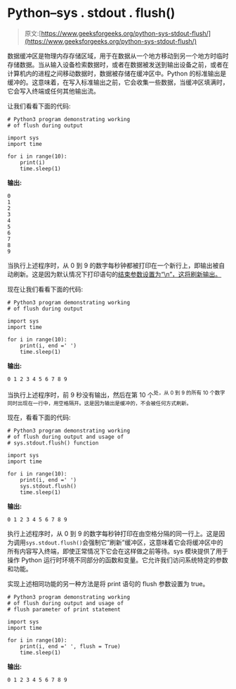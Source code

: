 # Python–sys . stdout . flush()

> 原文:[https://www.geeksforgeeks.org/python-sys-stdout-flush/](https://www.geeksforgeeks.org/python-sys-stdout-flush/)

数据缓冲区是物理内存存储区域，用于在数据从一个地方移动到另一个地方时临时存储数据。当从输入设备检索数据时，或者在数据被发送到输出设备之前，或者在计算机内的进程之间移动数据时，数据被存储在缓冲区中。Python 的标准输出是缓冲的。这意味着，在写入标准输出之前，它会收集一些数据，当缓冲区填满时，它会写入终端或任何其他输出流。

让我们看看下面的代码:

```
# Python3 program demonstrating working 
# of flush during output  

import sys
import time

for i in range(10):
    print(i)
    time.sleep(1)
```

**输出:**

```
0
1
2
3
4
5
6
7
8
9
```

当执行上述程序时，从 0 到 9 的数字每秒钟都被打印在一个新行上，即输出被自动刷新。这是因为默认情况下打印语句的[结束参数设置为“\n”，这将刷新输出。](https://www.geeksforgeeks.org/gfact-50-python-end-parameter-in-print/)

现在让我们看看下面的代码:

```
# Python3 program demonstrating working 
# of flush during output

import sys
import time

for i in range(10):
    print(i, end =' ')
    time.sleep(1)
```

**输出:**

```
0 1 2 3 4 5 6 7 8 9
```

当执行上述程序时，前 9 秒没有输出，然后在第 10 个<sup>处，从 0 到 9 的所有 10 个数字同时出现在一行中，用空格隔开。这是因为输出是缓冲的，不会被任何方式刷新。</sup>

现在，看看下面的代码:

```
# Python3 program demonstrating working 
# of flush during output and usage of
# sys.stdout.flush() function

import sys
import time

for i in range(10):
    print(i, end =' ')
    sys.stdout.flush()
    time.sleep(1)
```

**输出:**

```
0 1 2 3 4 5 6 7 8 9
```

执行上述程序时，从 0 到 9 的数字每秒钟打印在由空格分隔的同一行上。这是因为调用`sys.stdout.flush()`会强制它“刷新”缓冲区，这意味着它会将缓冲区中的所有内容写入终端，即使正常情况下它会在这样做之前等待。sys 模块提供了用于操作 Python 运行时环境不同部分的函数和变量。它允许我们访问系统特定的参数和功能。

实现上述相同功能的另一种方法是将 print 语句的 flush 参数设置为 true。

```
# Python3 program demonstrating working 
# of flush during output and usage of
# flush parameter of print statement

import sys
import time

for i in range(10):
    print(i, end =' ', flush = True)
    time.sleep(1)
```

**输出:**

```
0 1 2 3 4 5 6 7 8 9 
```